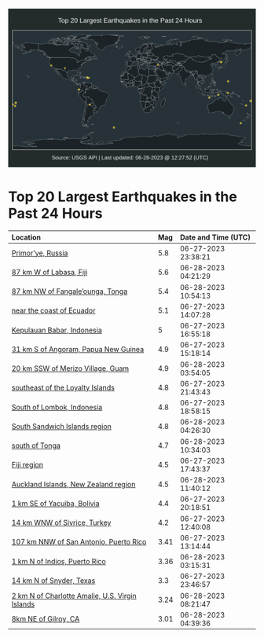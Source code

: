 ![Map](./map.png)

# Top 20 Largest Earthquakes in the Past 24 Hours

| Location | Mag | Date and Time (UTC) |
|:---|:---|:---|
| [Primor'ye, Russia](https://earthquake.usgs.gov/earthquakes/eventpage/us6000knj0) | 5.8 | 06-27-2023 23:38:21 |
| [87 km W of Labasa, Fiji](https://earthquake.usgs.gov/earthquakes/eventpage/us6000knjz) | 5.6 | 06-28-2023 04:21:29 |
| [87 km NW of Fangale’ounga, Tonga](https://earthquake.usgs.gov/earthquakes/eventpage/us6000knle) | 5.4 | 06-28-2023 10:54:13 |
| [near the coast of Ecuador](https://earthquake.usgs.gov/earthquakes/eventpage/us6000knee) | 5.1 | 06-27-2023 14:07:28 |
| [Kepulauan Babar, Indonesia](https://earthquake.usgs.gov/earthquakes/eventpage/us6000kngi) | 5 | 06-27-2023 16:55:18 |
| [31 km S of Angoram, Papua New Guinea](https://earthquake.usgs.gov/earthquakes/eventpage/us6000kneq) | 4.9 | 06-27-2023 15:18:14 |
| [20 km SSW of Merizo Village, Guam](https://earthquake.usgs.gov/earthquakes/eventpage/us6000knjq) | 4.9 | 06-28-2023 03:54:05 |
| [southeast of the Loyalty Islands](https://earthquake.usgs.gov/earthquakes/eventpage/us6000kni9) | 4.8 | 06-27-2023 21:43:43 |
| [South of Lombok, Indonesia](https://earthquake.usgs.gov/earthquakes/eventpage/us6000knh6) | 4.8 | 06-27-2023 18:58:15 |
| [South Sandwich Islands region](https://earthquake.usgs.gov/earthquakes/eventpage/us6000knk5) | 4.8 | 06-28-2023 04:26:30 |
| [south of Tonga](https://earthquake.usgs.gov/earthquakes/eventpage/us6000knll) | 4.7 | 06-28-2023 10:34:03 |
| [Fiji region](https://earthquake.usgs.gov/earthquakes/eventpage/us6000kngq) | 4.5 | 06-27-2023 17:43:37 |
| [Auckland Islands, New Zealand region](https://earthquake.usgs.gov/earthquakes/eventpage/us6000knlv) | 4.5 | 06-28-2023 11:40:12 |
| [1 km SE of Yacuiba, Bolivia](https://earthquake.usgs.gov/earthquakes/eventpage/us6000knhu) | 4.4 | 06-27-2023 20:18:51 |
| [14 km WNW of Sivrice, Turkey](https://earthquake.usgs.gov/earthquakes/eventpage/us6000kndx) | 4.2 | 06-27-2023 12:40:08 |
| [107 km NNW of San Antonio, Puerto Rico](https://earthquake.usgs.gov/earthquakes/eventpage/pr71414903) | 3.41 | 06-27-2023 13:14:44 |
| [1 km N of Indios, Puerto Rico](https://earthquake.usgs.gov/earthquakes/eventpage/pr71414928) | 3.36 | 06-28-2023 03:15:31 |
| [14 km N of Snyder, Texas](https://earthquake.usgs.gov/earthquakes/eventpage/tx2023mnfc) | 3.3 | 06-27-2023 23:46:57 |
| [2 km N of Charlotte Amalie, U.S. Virgin Islands](https://earthquake.usgs.gov/earthquakes/eventpage/pr71414938) | 3.24 | 06-28-2023 08:21:47 |
| [8km NE of Gilroy, CA](https://earthquake.usgs.gov/earthquakes/eventpage/nc73906226) | 3.01 | 06-28-2023 04:39:36 |
